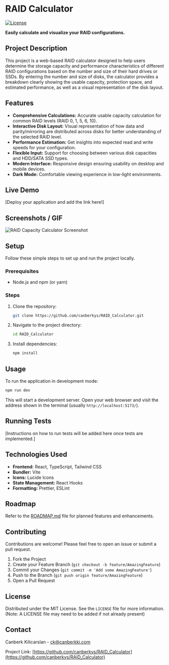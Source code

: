 # RAID Calculator

[![License](https://img.shields.io/badge/License-MIT-blue.svg)](https://opensource.org/licenses/MIT)

**Easily calculate and visualize your RAID configurations.**

## Project Description

This project is a web-based RAID calculator designed to help users determine the storage capacity and performance characteristics of different RAID configurations based on the number and size of their hard drives or SSDs. By entering the number and size of disks, the calculator provides a breakdown clearly showing the usable capacity, protection space, and estimated performance, as well as a visual representation of the disk layout.

## Features

- **Comprehensive Calculations:** Accurate usable capacity calculation for common RAID levels (RAID 0, 1, 5, 6, 10).
- **Interactive Disk Layout:** Visual representation of how data and parity/mirroring are distributed across disks for better understanding of the selected RAID level.
- **Performance Estimation:** Get insights into expected read and write speeds for your configuration.
- **Flexible Input:** Support for choosing between various disk capacities and HDD/SATA SSD types.
- **Modern Interface:** Responsive design ensuring usability on desktop and mobile devices.
- **Dark Mode:** Comfortable viewing experience in low-light environments.

## Live Demo

[Deploy your application and add the link here!]

## Screenshots / GIF

![RAID Capacity Calculator Screenshot](images/raid.png)

## Setup

Follow these simple steps to set up and run the project locally.

### Prerequisites

- Node.js and npm (or yarn)

### Steps

1. Clone the repository:
   ```bash
   git clone https://github.com/canberkys/RAID_Calculator.git
   ```
2. Navigate to the project directory:
   ```bash
   cd RAID_Calculator
   ```
3. Install dependencies:
   ```bash
   npm install
   ```

## Usage

To run the application in development mode:

```bash
npm run dev
```

This will start a development server. Open your web browser and visit the address shown in the terminal (usually `http://localhost:5173/`).

## Running Tests

[Instructions on how to run tests will be added here once tests are implemented.]

## Technologies Used

- **Frontend:** React, TypeScript, Tailwind CSS
- **Bundler:** Vite
- **Icons:** Lucide Icons
- **State Management:** React Hooks
- **Formatting:** Prettier, ESLint

## Roadmap

Refer to the [ROADMAP.md](ROADMAP.md) file for planned features and enhancements.

## Contributing

Contributions are welcome! Please feel free to open an issue or submit a pull request.

1. Fork the Project
2. Create your Feature Branch (`git checkout -b feature/AmazingFeature`)
3. Commit your Changes (`git commit -m 'Add some AmazingFeature'`)
4. Push to the Branch (`git push origin feature/AmazingFeature`)
5. Open a Pull Request

## License

Distributed under the MIT License. See the `LICENSE` file for more information. (Note: A LICENSE file may need to be added if not already present)

## Contact

Canberk Kilicarslan - ck@canberkki.com

Project Link: [https://github.com/canberkys/RAID_Calculator](https://github.com/canberkys/RAID_Calculator) 

